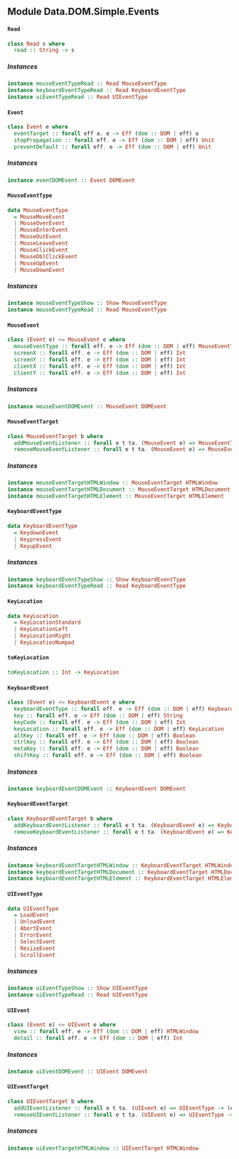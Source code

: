 ## Module Data.DOM.Simple.Events

#### `Read`

``` purescript
class Read s where
  read :: String -> s
```

##### Instances
``` purescript
instance mouseEventTypeRead :: Read MouseEventType
instance keyboardEventTypeRead :: Read KeyboardEventType
instance uiEventTypeRead :: Read UIEventType
```

#### `Event`

``` purescript
class Event e where
  eventTarget :: forall eff a. e -> Eff (dom :: DOM | eff) a
  stopPropagation :: forall eff. e -> Eff (dom :: DOM | eff) Unit
  preventDefault :: forall eff. e -> Eff (dom :: DOM | eff) Unit
```

##### Instances
``` purescript
instance eventDOMEvent :: Event DOMEvent
```

#### `MouseEventType`

``` purescript
data MouseEventType
  = MouseMoveEvent
  | MouseOverEvent
  | MouseEnterEvent
  | MouseOutEvent
  | MouseLeaveEvent
  | MouseClickEvent
  | MouseDblClickEvent
  | MouseUpEvent
  | MouseDownEvent
```

##### Instances
``` purescript
instance mouseEventTypeShow :: Show MouseEventType
instance mouseEventTypeRead :: Read MouseEventType
```

#### `MouseEvent`

``` purescript
class (Event e) <= MouseEvent e where
  mouseEventType :: forall eff. e -> Eff (dom :: DOM | eff) MouseEventType
  screenX :: forall eff. e -> Eff (dom :: DOM | eff) Int
  screenY :: forall eff. e -> Eff (dom :: DOM | eff) Int
  clientX :: forall eff. e -> Eff (dom :: DOM | eff) Int
  clientY :: forall eff. e -> Eff (dom :: DOM | eff) Int
```

##### Instances
``` purescript
instance mouseEventDOMEvent :: MouseEvent DOMEvent
```

#### `MouseEventTarget`

``` purescript
class MouseEventTarget b where
  addMouseEventListener :: forall e t ta. (MouseEvent e) => MouseEventType -> (e -> Eff (dom :: DOM | t) Unit) -> b -> Eff (dom :: DOM | ta) Unit
  removeMouseEventListener :: forall e t ta. (MouseEvent e) => MouseEventType -> (e -> Eff (dom :: DOM | t) Unit) -> b -> Eff (dom :: DOM | ta) Unit
```

##### Instances
``` purescript
instance mouseEventTargetHTMLWindow :: MouseEventTarget HTMLWindow
instance mouseEventTargetHTMLDocument :: MouseEventTarget HTMLDocument
instance mouseEventTargetHTMLElement :: MouseEventTarget HTMLElement
```

#### `KeyboardEventType`

``` purescript
data KeyboardEventType
  = KeydownEvent
  | KeypressEvent
  | KeyupEvent
```

##### Instances
``` purescript
instance keyboardEventTypeShow :: Show KeyboardEventType
instance keyboardEventTypeRead :: Read KeyboardEventType
```

#### `KeyLocation`

``` purescript
data KeyLocation
  = KeyLocationStandard
  | KeyLocationLeft
  | KeyLocationRight
  | KeyLocationNumpad
```

#### `toKeyLocation`

``` purescript
toKeyLocation :: Int -> KeyLocation
```

#### `KeyboardEvent`

``` purescript
class (Event e) <= KeyboardEvent e where
  keyboardEventType :: forall eff. e -> Eff (dom :: DOM | eff) KeyboardEventType
  key :: forall eff. e -> Eff (dom :: DOM | eff) String
  keyCode :: forall eff. e -> Eff (dom :: DOM | eff) Int
  keyLocation :: forall eff. e -> Eff (dom :: DOM | eff) KeyLocation
  altKey :: forall eff. e -> Eff (dom :: DOM | eff) Boolean
  ctrlKey :: forall eff. e -> Eff (dom :: DOM | eff) Boolean
  metaKey :: forall eff. e -> Eff (dom :: DOM | eff) Boolean
  shiftKey :: forall eff. e -> Eff (dom :: DOM | eff) Boolean
```

##### Instances
``` purescript
instance keyboardEventDOMEvent :: KeyboardEvent DOMEvent
```

#### `KeyboardEventTarget`

``` purescript
class KeyboardEventTarget b where
  addKeyboardEventListener :: forall e t ta. (KeyboardEvent e) => KeyboardEventType -> (e -> Eff (dom :: DOM | t) Unit) -> b -> Eff (dom :: DOM | ta) Unit
  removeKeyboardEventListener :: forall e t ta. (KeyboardEvent e) => KeyboardEventType -> (e -> Eff (dom :: DOM | t) Unit) -> b -> Eff (dom :: DOM | ta) Unit
```

##### Instances
``` purescript
instance keyboardEventTargetHTMLWindow :: KeyboardEventTarget HTMLWindow
instance keyboardEventTargetHTMLDocument :: KeyboardEventTarget HTMLDocument
instance keyboardEventTargetHTMLElement :: KeyboardEventTarget HTMLElement
```

#### `UIEventType`

``` purescript
data UIEventType
  = LoadEvent
  | UnloadEvent
  | AbortEvent
  | ErrorEvent
  | SelectEvent
  | ResizeEvent
  | ScrollEvent
```

##### Instances
``` purescript
instance uiEventTypeShow :: Show UIEventType
instance uiEventTypeRead :: Read UIEventType
```

#### `UIEvent`

``` purescript
class (Event e) <= UIEvent e where
  view :: forall eff. e -> Eff (dom :: DOM | eff) HTMLWindow
  detail :: forall eff. e -> Eff (dom :: DOM | eff) Int
```

##### Instances
``` purescript
instance uiEventDOMEvent :: UIEvent DOMEvent
```

#### `UIEventTarget`

``` purescript
class UIEventTarget b where
  addUIEventListener :: forall e t ta. (UIEvent e) => UIEventType -> (e -> Eff (dom :: DOM | t) Unit) -> b -> Eff (dom :: DOM | ta) Unit
  removeUIEventListener :: forall e t ta. (UIEvent e) => UIEventType -> (e -> Eff (dom :: DOM | t) Unit) -> b -> Eff (dom :: DOM | ta) Unit
```

##### Instances
``` purescript
instance uiEventTargetHTMLWindow :: UIEventTarget HTMLWindow
```


